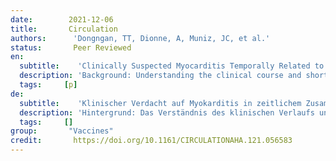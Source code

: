 ```yaml
---
date:        2021-12-06
title:       Circulation
authors:      'Dongngan, TT, Dionne, A, Muniz, JC, et al.'
status:       Peer Reviewed
en:
  subtitle:    'Clinically Suspected Myocarditis Temporally Related to COVID-19 Vaccination in Adolescents and Young Adults'
  description: 'Background: Understanding the clinical course and short-term outcomes of suspected myocarditis following COVID-19 vaccination has important public health implications in the decision to vaccinate youth. Results: We report on 139 adolescents and young adults with 140 episodes of suspected myocarditis (49 confirmed, 91 probable) at 26 centers. Most patients were male (N=126, 90.6%) and White (N=92, 66.2%); 29 (20.9%) were Hispanic; and median age was 15.8 years (range 12.1-20.3, IQR 14.5-17.0). Suspected myocarditis occurred in 136 patients (97.8%) following mRNA vaccine, with 131 (94.2%) following the Pfizer-BioNTech vaccine; 128 (91.4%) occurred after the 2nd dose. Symptoms started a median of 2 days (range 0-22, IQR 1-3) after vaccination. The most common symptom was chest pain (99.3%). Patients were treated with nonsteroidal anti-inflammatory drugs (81.3%), intravenous immunoglobulin (21.6%), glucocorticoids (21.6%), colchicine (7.9%) or no anti-inflammatory therapies (8.6%). Twenty-six patients (18.7%) were in the ICU, two were treated with inotropic/vasoactive support, and none required ECMO or died. Median hospital stay was 2 days (range 0-10, IQR 2-3). All patients had elevated troponin I (N=111, 8.12 ng/mL, IQR 3.50-15.90) or T (N=28, 0.61 ng/mL, IQR 0.25-1.30); 69.8% had abnormal electrocardiograms and/or arrythmias (7 with non-sustained ventricular tachycardia); and 18.7% had left ventricular ejection fraction (LVEF) <55% on echocardiogram. Of 97 patients who underwent cMRI at median 5 days (range 0-88, IQR 3-17) from symptom onset, 75 (77.3%) had abnormal findings: 74 (76.3%) had late gadolinium enhancement, 54 (55.7%) had myocardial edema, and 49 (50.5%) met Lake Louise criteria. Among 26 patients with LVEF <55% on echocardiogram, all with follow-up had normalized function (N=25). Conclusions: Most cases of suspected COVID-19 vaccine myocarditis occurring in persons <21 years have a mild clinical course with rapid resolution of symptoms. Abnormal findings on cMRI were frequent. Future studies should evaluate risk factors, mechanisms, and long-term outcomes.'
  tags:     [p]
de: 
  subtitle:    'Klinischer Verdacht auf Myokarditis in zeitlichem Zusammenhang mit der COVID-19-Impfung bei Jugendlichen und jungen Erwachsenen'
  description: 'Hintergrund: Das Verständnis des klinischen Verlaufs und der kurzfristigen Ergebnisse einer vermuteten Myokarditis nach einer COVID-19-Impfung hat wichtige Auswirkungen auf die öffentliche Gesundheit bei der Entscheidung über die Impfung von Jugendlichen. Ergebnisse: Wir berichten über 139 Jugendliche und junge Erwachsene mit 140 Episoden von vermuteter Myokarditis (49 bestätigt, 91 wahrscheinlich) in 26 Zentren. Die meisten Patienten waren männlich (N=126, 90,6 %) und weiß (N=92, 66,2 %); 29 (20,9 %) waren hispanischer Abstammung; das Durchschnittsalter betrug 15,8 Jahre (Spanne 12,1-20,3, IQR 14,5-17,0). Der Verdacht auf Myokarditis trat bei 136 Patienten (97,8 %) nach dem mRNA-Impfstoff auf, bei 131 (94,2 %) nach dem Impfstoff von Pfizer-BioNTech; 128 (91,4 %) traten nach der zweiten Dosis auf. Die Symptome traten im Median 2 Tage (Bereich 0-22, IQR 1-3) nach der Impfung auf. Das häufigste Symptom waren Brustschmerzen (99,3 %). Die Patienten wurden mit nichtsteroidalen Antiphlogistika (81,3 %), intravenösem Immunglobulin (21,6 %), Glukokortikoiden (21,6 %), Colchicin (7,9 %) oder keinen entzündungshemmenden Therapien (8,6 %) behandelt. Sechsundzwanzig Patienten (18,7 %) befanden sich auf der Intensivstation, zwei wurden mit inotroper/vasoaktiver Unterstützung behandelt, und keiner benötigte eine ECMO oder starb. Der mittlere Krankenhausaufenthalt betrug 2 Tage (Bereich 0-10, IQR 2-3). Alle Patienten wiesen erhöhte Troponin I- (N=111, 8,12 ng/ml, IQR 3,50-15,90) oder T-Werte (N=28, 0,61 ng/ml, IQR 0,25-1,30) auf; 69,8 % hatten anormale Elektrokardiogramme und/oder Arrythmien (7 mit nicht anhaltenden ventrikulären Tachykardien); und 18,7 % hatten eine linksventrikuläre Auswurffraktion (LVEF) <55 % im Echokardiogramm. Von 97 Patienten, die sich im Median 5 Tage (Spanne 0-88, IQR 3-17) nach Auftreten der Symptome einer cMRI unterzogen, wiesen 75 (77,3 %) abnorme Befunde auf: 74 (76,3 %) hatten ein spätes Gadolinium-Enhancement, 54 (55,7 %) ein Myokardödem und 49 (50,5 %) erfüllten die Lake-Louise-Kriterien. Von den 26 Patienten mit einer LVEF <55% im Echokardiogramm hatten sich alle bei der Nachuntersuchung normalisiert (N=25). Schlussfolgerungen: Die meisten Fälle von Verdacht auf COVID-19-Impfstoff-Myokarditis, die bei Personen unter 21 Jahren auftreten, haben einen milden klinischen Verlauf mit raschem Abklingen der Symptome. Abnorme Befunde im cMRI waren häufig. Künftige Studien sollten Risikofaktoren, Mechanismen und langfristige Ergebnisse untersuchen.'
  tags:     []
group:       "Vaccines"
credit:       https://doi.org/10.1161/CIRCULATIONAHA.121.056583
---
```

